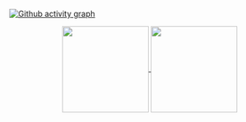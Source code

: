 [![Github activity graph](https://activity-graph.herokuapp.com/graph?username=danylo-boiko&theme=react-dark&hide_border=true&color=BDDFFF&line=6E93B5&point=BDDFFF)](https://git.io/danylo-boiko&hide_border=true)
<br/>
<p align="center">
  <a href="https://github.com/danylo-boiko?tab=repositories">
    <img
      align="center"
      height="155"
      src="https://github-readme-stats.vercel.app/api/top-langs/?username=danylo-boiko&layout=compact&langs_count=6&theme=prussian&hide_border=true"
    />
  </a>
  <a href="https://github.com/danylo-boiko?tab=repositories">
    <img
      align="center"
      height="155"
      src="https://github-readme-stats.vercel.app/api?username=danylo-boiko&count_private=true&show_icons=true&custom_title=Github%20Status&hide=issues&theme=prussian&hide_border=true"
    />
  </a>
</p>
